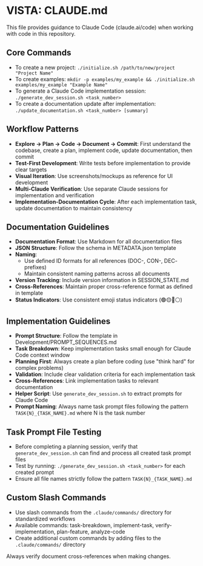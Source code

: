 # VISTA: CLAUDE.md

This file provides guidance to Claude Code (claude.ai/code) when working with code in this repository.

## Core Commands
- To create a new project: `./initialize.sh /path/to/new/project "Project Name"`
- To create examples: `mkdir -p examples/my_example && ./initialize.sh examples/my_example "Example Name"`
- To generate a Claude Code implementation session: `./generate_dev_session.sh <task_number>`
- To create a documentation update after implementation: `./update_documentation.sh <task_number> [summary]`

## Workflow Patterns
- **Explore → Plan → Code → Document → Commit**: First understand the codebase, create a plan, implement code, update documentation, then commit
- **Test-First Development**: Write tests before implementation to provide clear targets
- **Visual Iteration**: Use screenshots/mockups as reference for UI development
- **Multi-Claude Verification**: Use separate Claude sessions for implementation and verification
- **Implementation-Documentation Cycle**: After each implementation task, update documentation to maintain consistency

## Documentation Guidelines
- **Documentation Format**: Use Markdown for all documentation files
- **JSON Structure**: Follow the schema in METADATA.json template
- **Naming**: 
  - Use defined ID formats for all references (DOC-, CON-, DEC- prefixes)
  - Maintain consistent naming patterns across all documents
- **Version Tracking**: Include version information in SESSION_STATE.md
- **Cross-References**: Maintain proper cross-reference format as defined in template
- **Status Indicators**: Use consistent emoji status indicators (🟢🟡🔴⚪)

## Implementation Guidelines
- **Prompt Structure**: Follow the template in Development/PROMPT_SEQUENCES.md
- **Task Breakdown**: Keep implementation tasks small enough for Claude Code context window
- **Planning First**: Always create a plan before coding (use "think hard" for complex problems)
- **Validation**: Include clear validation criteria for each implementation task
- **Cross-References**: Link implementation tasks to relevant documentation
- **Helper Script**: Use `generate_dev_session.sh` to extract prompts for Claude Code
- **Prompt Naming**: Always name task prompt files following the pattern `TASK{N}_{TASK_NAME}.md` where N is the task number

## Task Prompt File Testing
- Before completing a planning session, verify that `generate_dev_session.sh` can find and process all created task prompt files
- Test by running: `./generate_dev_session.sh <task_number>` for each created prompt
- Ensure all file names strictly follow the pattern `TASK{N}_{TASK_NAME}.md`

## Custom Slash Commands
- Use slash commands from the `.claude/commands/` directory for standardized workflows
- Available commands: task-breakdown, implement-task, verify-implementation, plan-feature, analyze-code
- Create additional custom commands by adding files to the `.claude/commands/` directory

Always verify document cross-references when making changes.